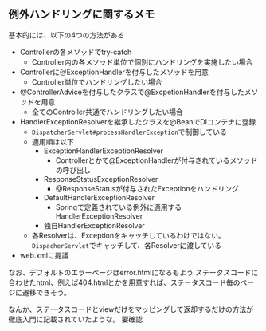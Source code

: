 ## 例外ハンドリングに関するメモ

基本的には、以下の4つの方法がある

* Controllerの各メソッドでtry-catch
  * Controller内の各メソッド単位で個別にハンドリングを実施したい場合
* Controllerに＠ExceptionHandlerを付与したメソッドを用意
  * Controller単位でハンドリングしたい場合
* @ControllerAdviceを付与したクラスで@ExcpetionHandlerを付与したメソッドを用意
  * 全てのController共通でハンドリングしたい場合
* HandlerExceptionResolverを継承したクラスを@BeanでDIコンテナに登録
  * `DispatcherServlet#processHandlerException`で制御している
  * 適用順は以下
    * ExceptionHandlerExceptionResolver
      * Controllerとかで@ExceptionHandlerが付与されているメソッドの呼び出し
    * ResponseStatusExceptionResolver
      * @ResponseStatusが付与されたExceptionをハンドリング
    * DefaultHandlerExceptionResolver
      * Springで定義されている例外に適用するHandlerExceptionResolver
    * 独自HandlerExceptionResolver
  * 各Resolverは、Exceptionをキャッチしているわけではない。`DispacherServlet`でキャッチして、各Resolverに渡している
 * web.xmlに提議

 
 なお、デフォルトのエラーページはerror.htmlになるもよう
 ステータスコードに合わせたhtml、例えば404.htmlとかを用意すれば、ステータスコード毎のページに遷移できそう。
 
 なんか、ステータスコードとviewだけをマッピングして返却するだけの方法が徹底入門に記載されていたような。
 要確認